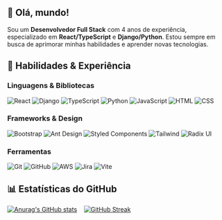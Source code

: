 ## 👋 Olá, mundo! 

Sou um **Desenvolvedor Full Stack** com 4 anos de experiência, especializado em **React/TypeScript** e **Django/Python**. Estou sempre em busca de aprimorar minhas habilidades e aprender novas tecnologias.

## 💼 Habilidades & Experiência

### Linguagens & Bibliotecas

![React](https://img.shields.io/badge/-React-61DAFB?logo=react&logoColor=white)
![Django](https://img.shields.io/badge/-Django-092E20?logo=django&logoColor=white)
![TypeScript](https://img.shields.io/badge/-TypeScript-3178C6?logo=typescript&logoColor=white)
![Python](https://img.shields.io/badge/-Python-3776AB?logo=python&logoColor=white)
![JavaScript](https://img.shields.io/badge/-JavaScript-F7DF1E?logo=javascript&logoColor=black)
![HTML](https://img.shields.io/badge/-HTML-E34F26?logo=html5&logoColor=white)
![CSS](https://img.shields.io/badge/-CSS-1572B6?logo=css3&logoColor=white)


### Frameworks & Design

![Bootstrap](https://img.shields.io/badge/-Bootstrap-7952B3?logo=bootstrap&logoColor=white)
![Ant Design](https://img.shields.io/badge/-AntDesign-0170FE?logo=ant-design&logoColor=white)
![Styled Components](https://img.shields.io/badge/-StyledComponents-DB7093?logo=styled-components&logoColor=white)
![Tailwind](https://img.shields.io/badge/-Tailwind-38B2AC?logo=tailwind-css&logoColor=white)
![Radix UI](https://img.shields.io/badge/-RadixUI-9CA3AF?logo=radix-ui&logoColor=white)

### Ferramentas

![Git](https://img.shields.io/badge/-Git-F05032?logo=git&logoColor=white)
![GitHub](https://img.shields.io/badge/-GitHub-181717?logo=github&logoColor=white)
![AWS](https://img.shields.io/badge/-AWS-232F3E?logo=amazon-aws&logoColor=white)
![Jira](https://img.shields.io/badge/-Jira-0052CC?logo=jira&logoColor=white)
![Vite](https://img.shields.io/badge/-Vite-646CFF?logo=vite&logoColor=white)

## 📊 Estatísticas do GitHub


[![Anurag's GitHub stats](https://github-readme-stats-eight-neon-93.vercel.app/api?username=guimathiago&hide=stars,issues,contribs&show=reviews,prs_merged,prs_merged_percentage&show_icons=true&theme=transparent&rank_icon=github)](https://github.com/anuraghazra/github-readme-stats) &nbsp;&nbsp;
[![GitHub Streak](https://streak-stats.demolab.com/?user=guimathiago&theme=transparent)](https://git.io/streak-stats)


